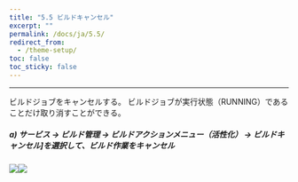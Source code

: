 ```yaml
---
title: "5.5 ビルドキャンセル"
excerpt: ""
permalink: /docs/ja/5.5/
redirect_from:
  - /theme-setup/
toc: false
toc_sticky: false
---
```



---

ビルドジョブをキャンセルする。 ビルドジョブが実行状態（RUNNING）であることだけ取り消すことができる。

##### **a\) サービス → ビルド管理 → ビルドアクションメニュー（活性化） → ビルドキャンセル]を選択して、ビルド作業をキャンセル**
![](/assets/JP/2.5/3.2.4_1.png)![](/assets/JP/2.5.4/3.2.5_2.png)

